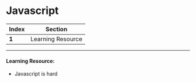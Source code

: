 # Javascript

Index | Section
---   | ---
**1** | Learning Resource

---

#### Learning Resource:
  * Javascript is hard 
